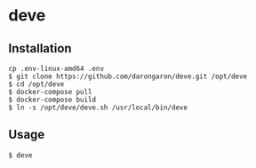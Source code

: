 # deve

## Installation

```
cp .env-linux-amd64 .env
$ git clone https://github.com/darongaron/deve.git /opt/deve
$ cd /opt/deve
$ docker-compose pull
$ docker-compose build
$ ln -s /opt/deve/deve.sh /usr/local/bin/deve
```

## Usage

```
$ deve
```

